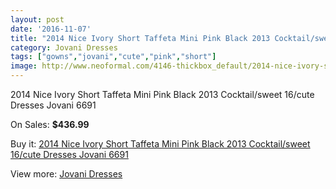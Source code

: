 ```yaml
---
layout: post
date: '2016-11-07'
title: "2014 Nice Ivory Short Taffeta Mini Pink Black 2013 Cocktail/sweet 16/cute Dresses Jovani 6691"
category: Jovani Dresses
tags: ["gowns","jovani","cute","pink","short"]
image: http://www.neoformal.com/4146-thickbox_default/2014-nice-ivory-short-taffeta-mini-pink-black-2013-cocktail-sweet-16-cute-dresses-jovani-6691.jpg
---
```

2014 Nice Ivory Short Taffeta Mini Pink Black 2013 Cocktail/sweet 16/cute Dresses Jovani 6691

On Sales: **$436.99**
<a href="https://www.neoformal.com/en/jovani-dresses/1549-2014-nice-ivory-short-taffeta-mini-pink-black-2013-cocktail-sweet-16-cute-dresses-jovani-6691.html"><amp-img layout="responsive" width="600" height="600" src="//www.neoformal.com/4146-thickbox_default/2014-nice-ivory-short-taffeta-mini-pink-black-2013-cocktail-sweet-16-cute-dresses-jovani-6691.jpg" alt="2014 Nice Ivory Short Taffeta Mini Pink Black 2013 Cocktail/sweet 16/cute Dresses Jovani 6691 0" /></a>
<a href="https://www.neoformal.com/en/jovani-dresses/1549-2014-nice-ivory-short-taffeta-mini-pink-black-2013-cocktail-sweet-16-cute-dresses-jovani-6691.html"><amp-img layout="responsive" width="600" height="600" src="//www.neoformal.com/4147-thickbox_default/2014-nice-ivory-short-taffeta-mini-pink-black-2013-cocktail-sweet-16-cute-dresses-jovani-6691.jpg" alt="2014 Nice Ivory Short Taffeta Mini Pink Black 2013 Cocktail/sweet 16/cute Dresses Jovani 6691 1" /></a>

Buy it: [2014 Nice Ivory Short Taffeta Mini Pink Black 2013 Cocktail/sweet 16/cute Dresses Jovani 6691](https://www.neoformal.com/en/jovani-dresses/1549-2014-nice-ivory-short-taffeta-mini-pink-black-2013-cocktail-sweet-16-cute-dresses-jovani-6691.html "2014 Nice Ivory Short Taffeta Mini Pink Black 2013 Cocktail/sweet 16/cute Dresses Jovani 6691")

View more: [Jovani Dresses](https://www.neoformal.com/en/15-jovani-dresses "Jovani Dresses")